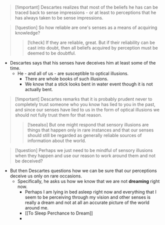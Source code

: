 > [!important] Descartes realizes that most of the beliefs he has can be traced back to sense impressions - or at least to perceptions that he has always taken to be sense impressions.

> [!question] So how reliable are one's senses as a means of acquiring knowledge?
> > [!check] If they are reliable, great. But if their reliability can be cast into doubt, then all beliefs acquired by perception must be deemed to be doubtful. 

- Descartes says that his senses have deceives him at least some of the time.
	- He - and all of us - are susceptible to optical illusions.
		- There are whole books of such illusions.
		- We know that a stick looks bent in water event though it is not actually bent.

> [!important] Descartes remarks that it is probably prudent never to completely trust someone who you know has lied to you in the past, and since our senses have lied to us in the form of optical illusions we should not fully trust them for that reason.
> > [!seealso] But one might respond that sensory illusions are things that happen only in rare instances and that our senses should still be regarded as generally reliable sources of information about the world.

> [!question] Perhaps we just need to be mindful of sensory illusions when they happen and use our reason to work around them and not be deceived?

- But then Descartes questions how we can be sure that our perceptions deceive us only on rare occasions.
	- Specifically, he asks us how we know that we are not **dreaming** right now.
		- Perhaps I am lying in bed asleep right now and everything that I seem to be perceiving through my vision and other senses is really a dream and not at all an accurate picture of the world around me.
		- [[To Sleep Perchance to Dream]]
		- 